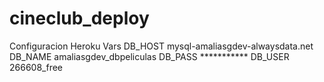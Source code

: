 # cineclub_deploy
Configuracion Heroku Vars
DB_HOST   mysql-amaliasgdev-alwaysdata.net
DB_NAME   amaliasgdev_dbpeliculas
DB_PASS   ***********
DB_USER   266608_free
